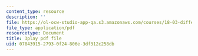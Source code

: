 ```yaml
---
content_type: resource
description: ''
file: https://ol-ocw-studio-app-qa.s3.amazonaws.com/courses/18-03-differential-equations-spring-2010/0784391527930f24806e3df312c258db_EWWw0jryj1A.pdf
file_type: application/pdf
resourcetype: Document
title: 3play pdf file
uid: 07843915-2793-0f24-806e-3df312c258db
---
```

